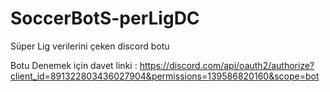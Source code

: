 # SoccerBotS-perLigDC
Süper Lig verilerini çeken discord botu

Botu Denemek için davet linki : https://discord.com/api/oauth2/authorize?client_id=891322803436027904&permissions=139586820160&scope=bot
